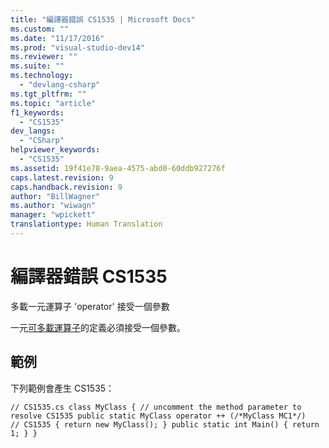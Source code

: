 ```yaml
---
title: "編譯器錯誤 CS1535 | Microsoft Docs"
ms.custom: ""
ms.date: "11/17/2016"
ms.prod: "visual-studio-dev14"
ms.reviewer: ""
ms.suite: ""
ms.technology: 
  - "devlang-csharp"
ms.tgt_pltfrm: ""
ms.topic: "article"
f1_keywords: 
  - "CS1535"
dev_langs: 
  - "CSharp"
helpviewer_keywords: 
  - "CS1535"
ms.assetid: 19f41e78-9aea-4575-abd0-60ddb927276f
caps.latest.revision: 9
caps.handback.revision: 9
author: "BillWagner"
ms.author: "wiwagn"
manager: "wpickett"
translationtype: Human Translation
---
```

# 編譯器錯誤 CS1535
多載一元運算子 'operator' 接受一個參數  
  
 一元[可多載運算子](../../csharp/programming-guide/statements-expressions-operators/overloadable-operators.md)的定義必須接受一個參數。  
  
## 範例  
 下列範例會產生 CS1535：  
  
```  
// CS1535.cs class MyClass { // uncomment the method parameter to resolve CS1535 public static MyClass operator ++ (/*MyClass MC1*/)   // CS1535 { return new MyClass(); } public static int Main() { return 1; } }  
```